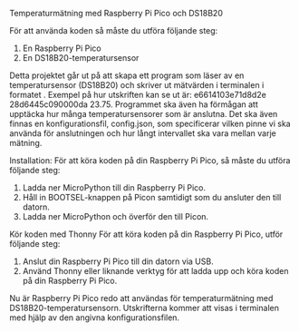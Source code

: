 Temperaturmätning med Raspberry Pi Pico och DS18B20

För att använda koden så måste du utföra följande steg:

1. En Raspberry Pi Pico
2. En DS18B20-temperatursensor

Detta projektet går ut på att skapa ett program som läser av en temperatursensor (DS18B20) och skriver ut mätvärden i terminalen i formatet <unit id> <sensor id> <measurement>. Exempel på hur utskriften kan se ut är: e6614103e71d8d2e 28d6445c090000da 23.75. Programmet ska även ha förmågan att upptäcka hur många temperatursensorer som är anslutna. Det ska även finnas en konfigurationsfil, config.json, som specificerar vilken pinne vi ska använda för anslutningen och hur långt intervallet ska vara mellan varje mätning.

Installation:
För att köra koden på din Raspberry Pi Pico, så måste du utföra följande steg:

1. Ladda ner MicroPython till din Raspberry Pi Pico.
2. Håll in BOOTSEL-knappen på Picon samtidigt som du ansluter den till datorn.
3. Ladda ner MicroPython och överför den till Picon.

Kör koden med Thonny
För att köra  koden på din Raspberry Pi Pico, utför följande steg:

1. Anslut din Raspberry Pi Pico till din datorn via USB.
2. Använd Thonny eller liknande verktyg för att ladda upp och köra koden på din Raspberry Pi Pico.

Nu är Raspberry Pi Pico redo att användas för temperaturmätning med DS18B20-temperatursensorn. Utskrifterna kommer att visas i terminalen med hjälp av den angivna konfigurationsfilen.

